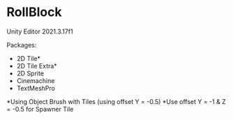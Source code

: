 # RollBlock
 
Unity Editor 2021.3.17f1

Packages:
- 2D Tile*
- 2D Tile Extra*
- 2D Sprite
- Cinemachine
- TextMeshPro

*Using Object Brush with Tiles (using offset Y = -0.5)
*Use offset Y = -1 & Z = -0.5 for Spawner Tile
